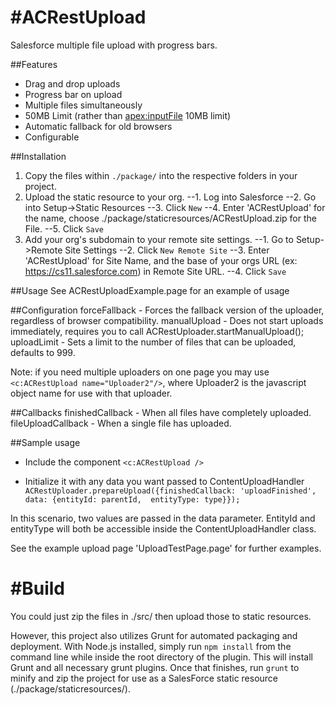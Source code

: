 #ACRestUpload
============

Salesforce multiple file upload with progress bars.

##Features

* Drag and drop uploads
* Progress bar on upload
* Multiple files simultaneously
* 50MB Limit (rather than <apex:inputFile> 10MB limit)
* Automatic fallback for old browsers
* Configurable

##Installation

1. Copy the files within `./package/` into the respective folders in your project.
2. Upload the static resource to your org.
--1. Log into Salesforce
--2. Go into Setup->Static Resources
--3. Click `New`
--4. Enter 'ACRestUpload' for the name, choose ./package/staticresources/ACRestUpload.zip for the File. 
--5. Click `Save`
3. Add your org's subdomain to your remote site settings.
--1. Go to Setup->Remote Site Settings
--2. Click `New Remote Site`
--3. Enter 'ACRestUpload' for Site Name, and the base of your orgs URL (ex: https://cs11.salesforce.com) in Remote Site URL.
--4. Click `Save`

##Usage
See ACRestUploadExample.page for an example of usage

##Configuration
forceFallback - Forces the fallback version of the uploader, regardless of browser compatibility.
manualUpload - Does not start uploads immediately, requires you to call ACRestUploader.startManualUpload();
uploadLimit - Sets a limit to the number of files that can be uploaded, defaults to 999.

Note: if you need multiple uploaders on one page you may use `<c:ACRestUpload name="Uploader2"/>`, where Uploader2 is the javascript object name for use with that uploader.

##Callbacks
finishedCallback - When all files have completely uploaded.
fileUploadCallback - When a single file has uploaded.

##Sample usage
- Include the component
`<c:ACRestUpload />`

- Initialize it with any data you want passed to ContentUploadHandler
`ACRestUploader.prepareUpload({finishedCallback: 'uploadFinished',
                                                    data: {entityId: parentId, 
                                              entityType: type}});`


In this scenario, two values are passed in the data parameter. EntityId and entityType will both be accessible inside the ContentUploadHandler class.

See the example upload page 'UploadTestPage.page' for further examples.

#Build
============
You could just zip the files in ./src/ then upload those to static resources.

However, this project also utilizes Grunt for automated packaging and deployment. With Node.js installed, simply run `npm install` from the command line while inside the root directory of the plugin. This will install Grunt and all necessary grunt plugins. Once that finishes, run `grunt` to minify and zip the project for use as a SalesForce static resource (./package/staticresources/).

